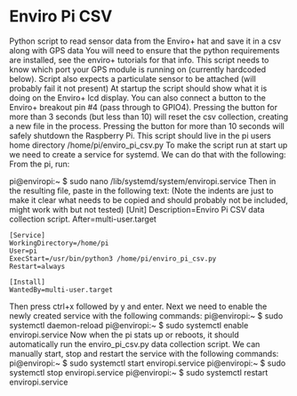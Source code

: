 # Enviro Pi CSV

Python script to read sensor data from the Enviro+ hat and save it in a csv along with GPS data
You will need to ensure that the python requirements are installed, see the enviro+ tutorials for that info.
This script needs to know which port your GPS module is running on (currently hardcoded below).
Script also expects a particulate sensor to be attached (will probably fail it not present)
At startup the script should show what it is doing on the Enviro+ lcd display.
You can also connect a button to the Enviro+ breakout pin #4 (pass through to GPIO4).
Pressing the button for more than 3 seconds (but less than 10) will reset the csv collection, creating a new file
in the process. Pressing the button for more than 10 seconds will safely shutdown the Raspberry Pi.
This script should live in the pi users home directory /home/pi/enviro_pi_csv.py
To make the script run at start up we need to create a service for systemd. We can do that with the following:
From the pi, run:
 
pi@enviropi:~ $ sudo nano /lib/systemd/system/enviropi.service
Then in the resulting file, paste in the following text: 
(Note the indents are just to make it clear what needs to be copied and should probably not be included,
might work with but not tested)
    [Unit]
    Description=Enviro Pi CSV data collection script.
    After=multi-user.target
    
    [Service]
    WorkingDirectory=/home/pi
    User=pi
    ExecStart=/usr/bin/python3 /home/pi/enviro_pi_csv.py
    Restart=always
    
    [Install]
    WantedBy=multi-user.target
Then press ctrl+x followed by y and enter. 
Next we need to enable the newly created service with the following commands:
pi@enviropi:~ $ sudo systemctl daemon-reload
pi@enviropi:~ $ sudo systemctl enable enviropi.service
Now when the pi stats up or reboots, it should automatically run the enviro_pi_csv.py data collection script.
We can manually start, stop and restart the service with the following commands:
pi@enviropi:~ $ sudo systemctl start enviropi.service
pi@enviropi:~ $ sudo systemctl stop enviropi.service
pi@enviropi:~ $ sudo systemctl restart enviropi.service
